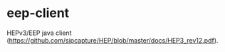 # eep-client
HEPv3/EEP java client (https://github.com/sipcapture/HEP/blob/master/docs/HEP3_rev12.pdf).


